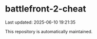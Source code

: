 # battlefront-2-cheat

Last updated: 2025-06-10 19:21:35

This repository is automatically maintained.
